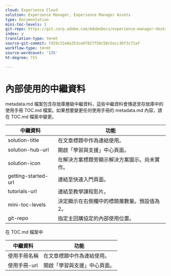 ```yaml
---
cloud: Experience Cloud
solution: Experience Manager, Experience Manager Assets
type: Documentation
mini-toc-levels: 1
git-repo: https://git.corp.adobe.com/AdobeDocs/experience-manager-desktop-app.zh-Hant
index: y
translation-type: tm+mt
source-git-commit: fd29c31e8a353ce6f827f58c58c5ecc36f3c71af
workflow-type: tm+mt
source-wordcount: '135'
ht-degree: 71%

---
```



# 內部使用的中繼資料

metadata.md 檔案包含存放庫層級中繼資料，這些中繼資料會傳遞至存放庫中的使用手冊 TOC.md 檔案。如果想要變更任何使用手冊的 metadata.md 內容，請在 TOC.md 檔案中變更。

| 中繼資料 | 功能 |
|--- |--- |
| solution-title | 在文章標題中作為連結使用。 |
| solution-hub-url | 開啟「學習與支援」中心頁面。 |
| solution-icon | 在解決方案標題旁顯示解決方案圖示。尚未實作。 |
| getting-started-url | 連結至快速入門頁面。 |
| tutorials-url | 連結至教學課程影片。 |
| mini-toc-levels | 決定顯示在右側欄中的標題層數量。預設值為 2。 |
| git-repo | 指定主回購協定的內部使用位置。 |

在 TOC.md 檔案中

| 中繼資料 | 功能 |
|--- |--- |
| 使用手冊名稱 | 在文章標題中作為連結使用。 |
| 使用手冊-url | 開啟「學習與支援」中心頁面。 |
